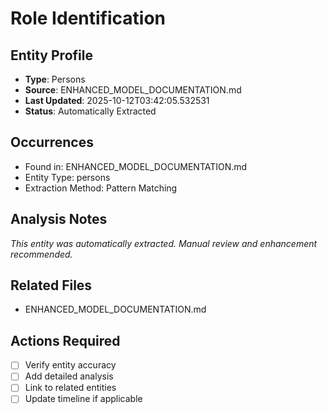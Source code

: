 # Role Identification

## Entity Profile
- **Type**: Persons
- **Source**: ENHANCED_MODEL_DOCUMENTATION.md
- **Last Updated**: 2025-10-12T03:42:05.532531
- **Status**: Automatically Extracted

## Occurrences
- Found in: ENHANCED_MODEL_DOCUMENTATION.md
- Entity Type: persons
- Extraction Method: Pattern Matching

## Analysis Notes
*This entity was automatically extracted. Manual review and enhancement recommended.*

## Related Files
- ENHANCED_MODEL_DOCUMENTATION.md

## Actions Required
- [ ] Verify entity accuracy
- [ ] Add detailed analysis
- [ ] Link to related entities
- [ ] Update timeline if applicable
